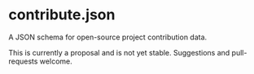 contribute.json
===============

A JSON schema for open-source project contribution data.

This is currently a proposal and is not yet stable. Suggestions and pull-requests welcome.
